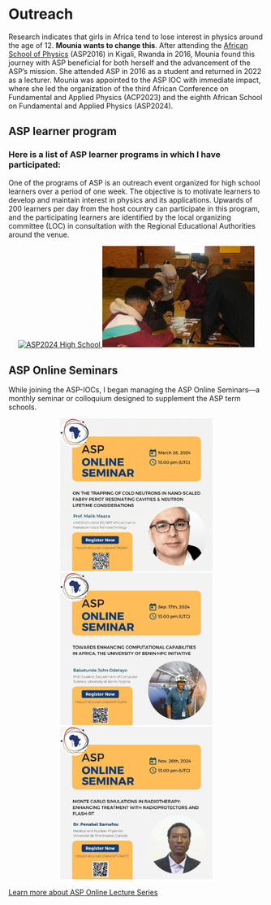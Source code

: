 # Outreach
Research indicates that girls in Africa tend to lose interest in physics around the age of 12. **Mounia wants to change this**. After attending the
[African School of Physics](https://africanschoolofphysics.org) (ASP2016) in Kigali, Rwanda in 2016, Mounia found this journey with ASP beneficial for both herself 
and the advancement of the ASP’s mission. She attended ASP in 2016 as a student and returned in 2022 as a lecturer. 
Mounia was appointed to the ASP IOC with immediate impact, where she led the organization of the third African Conference on Fundamental and Applied Physics (ACP2023)
and the eighth African School on Fundamental and Applied Physics (ASP2024).

## ASP learner program
### Here is a list of ASP learner programs in which I have participated:
One of the programs of ASP is an outreach event organized for high school learners over a period of one week. 
The objective is to motivate learners to develop and maintain interest in physics and its applications. 
Upwards of 200 learners per day from the host country can participate in this program, and the participating 
learners are identified by the local organizing committee (LOC) in consultation with the Regional Educational Authorities around the venue.



<p align="center">
  <a href="https://indico.cern.ch/event/1393743/">
    <img src="ASP2024.jpg" alt="ASP2024 High School" width="300" title="Dr. Mounia Laassiri, discussing the mathematical formalism of the concept of center-of-mass and the condition of stability of the 15-block Jenga cantilever that the learners succeeded in building, Photo Credits: Gilbert Tekoute.">
  </a>
  <a href="https://africanschoolofphysics.org/asp2022/">
    <img src="ASP2022.JPG" alt="ASP2022 High School" width="300" title="Dr. Mounia Laassiri having fun with learners playing particle cards at the Nelson Mandela Bay Science and Technology Centre, Photo Credits: Gilbert Tekoute.">
  </a>
</p>
 

## ASP Online Seminars
While joining the ASP-IOCs, I began managing the ASP Online Seminars—a monthly seminar or colloquium designed to supplement the ASP term schools.


<p align="center">
  <img src="ASP_Online_Seminar_1.PNG" alt="ASP1" width="300">
  <img src="ASP_Online_Seminar_3.JPG" alt="ASP2" width="300">
  <img src="ASP_Online_Seminar_2.JPG" alt="ASP3" width="300">
</p>

[Learn more about ASP Online Lecture Series](https://indico.cern.ch/category/12710/) 





